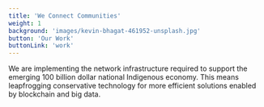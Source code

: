 ```yaml
---
title: 'We Connect Communities'
weight: 1
background: 'images/kevin-bhagat-461952-unsplash.jpg'
button: 'Our Work'
buttonLink: 'work'
---
```




We are implementing the network infrastructure required to support the emerging
100 billion dollar national Indigenous economy. This means leapfrogging conservative
technology for more efficient solutions enabled by blockchain and big data.
<!--  -->
<!--  -->
<!-- As the 100 Billion Dollar Indigenous Economy is activating  -->
<!-- We work closely with First Nations communities across Canada. -->
<!-- We are active participants in -->
<!-- Supporting the 100 Billion Dollar In -->
<!-- how can we collectively support the emerging 100 billion dollar national annual -->
<!-- Indigenous economy? -->
<!--  -->
<!-- The 100 billion dollar indigenous economy needs support. -->
<!--  -->
<!--  -->
<!-- We enabling data-driven leadership models for communities with Awetz -->
<!--  -->
<!--  -->
<!-- Data is the new oil. We exist in an AI economy. Global finance is being disrupted. -->
<!-- Human civilization is entering a new era of wealth. Long Tail Financial is connecting -->
<!-- communities into networks. The new digital economy is buit on networks, not on money. -->
<!-- Value is now derived from a network. Each network has its own money base. The Canadian  -->
<!-- Government is a network. All of us here are abiding by that networks rules. There is a  -->
<!-- formula. The value of a network is proportianal to the square of it's nodes. -->
<!--  -->
<!-- Community demographics, employment and training, data ownership. -->
<!--  -->
<!-- OCAP, Governance, Programs, Funding, Security, Indigenomics,  -->
<!-- We are helping First Nations leapfrog into the global digital economy. -->
<!-- We connect networks. Efficient, cost effective solutions. -->
<!--  -->
